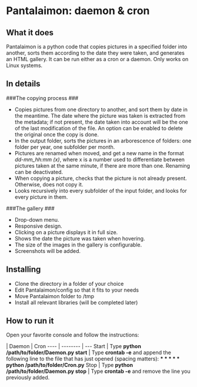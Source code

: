 Pantalaimon: daemon & cron
===================


What it does
-------------

Pantalaimon is a python code that copies pictures in a specified folder into another, sorts them according to the date they were taken, and generates an HTML gallery. It can be run either as a cron or a daemon. Only works on Linux systems.

## In details ##
###The copying process ###
 - Copies pictures from one directory to another, and sort them by date in the meantime. The date where the picture was taken is extracted from the metadata; if not present, the date taken into account will be the one of the last modification of the file. An option can be enabled to delete the original once the copy is done.
 - In the output folder, sorts the pictures in an arborescence of folders: one folder per year, one subfolder per month.
 - Pictures are renamed when moved, and get a new name in the format *dd-mm_hh:mm (x)*, where x is a number used to differentiate between pictures taken at the same minute, if there are more than one. Renaming can be deactivated.
 - When copying a picture, checks that the picture is not already present. Otherwise, does not copy it.
 - Looks recursively into every subfolder of the input folder, and looks for every picture in them.

###The gallery ###
 - Drop-down menu.
 - Responsive design.
 - Clicking on a picture displays it in full size.
 - Shows the date the picture was taken when hovering.
 - The size of the images in the gallery is configurable.
 - Screenshots will be added.

Installing
-------------

- Clone the directory in a folder of your choice
- Edit Pantalaimon/config so that it fits to your needs
- Move Pantalaimon folder to /tmp
- Install all relevant libraries (will be completed later)

How to run it
-------------

Open your favorite console and follow the instructions:

  | Daemon | Cron
---- | -------- | ---
Start | Type **python /path/to/folder/Daemon.py start** | Type **crontab -e** and append the following line to the file that has just opened (spacing matters): __* * * * * python /path/to/folder/Cron.py__
Stop | Type **python /path/to/folder/Daemon.py stop** | Type **crontab -e** and remove the line you previously added.
